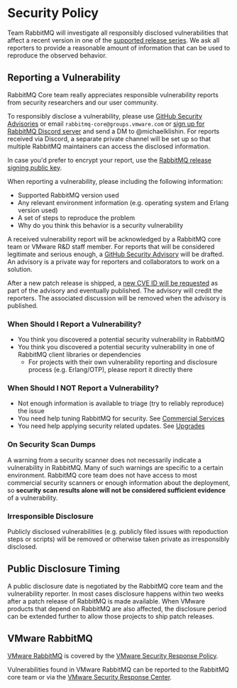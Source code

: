 # Security Policy

Team RabbitMQ will investigate all responsibly disclosed vulnerabilities that affect
a recent version in one of the [supported release series](https://www.rabbitmq.com/versions.html).
We ask all reporters to provide a reasonable amount of information that can be used to reproduce
the observed behavior.

## Reporting a Vulnerability

RabbitMQ Core team really appreciates responsible vulnerability reports
from security researchers and our user community.

To responsibly disclose a vulnerability, please use [GitHub Security Advisories](https://docs.github.com/en/code-security/security-advisories/guidance-on-reporting-and-writing/privately-reporting-a-security-vulnerability) or email `rabbitmq-core@groups.vmware.com` or
[sign up for RabbitMQ Discord server]([https://rabbitmq-slack.herokuapp.com](https://rabbitmq.com/discord)) and
send a DM to @michaelklishin. For reports received via Discord, a separate private
channel will be set up so that multiple RabbitMQ maintainers can access the disclosed
information.

In case you'd prefer to encrypt your report, use the [RabbitMQ release signing public key](https://github.com/rabbitmq/signing-keys/releases).

When reporting a vulnerability, please including the following information:

 * Supported RabbitMQ version used
 * Any relevant environment information (e.g. operating system and Erlang version used)
 * A set of steps to reproduce the problem
 * Why do you think this behavior is a security vulnerability

A received vulnerability report will be acknowledged by a RabbitMQ core team or VMware R&D staff member.
For reports that will be considered legitimate and serious enough, a [GitHub Security Advisory](https://github.com/rabbitmq/rabbitmq-server/security/advisories)
will be drafted. An advisory is a private way for reporters and collaborators to work on a solution.

After a new patch release is shipped, a [new CVE ID will be requested](https://docs.github.com/en/code-security/security-advisories/working-with-repository-security-advisories/publishing-a-repository-security-advisory#requesting-a-cve-identification-number-optional) as
part of the advisory and eventually published. The advisory will credit the reporters.
The associated discussion will be removed when the advisory is published.


### When Should I Report a Vulnerability?

 * You think you discovered a potential security vulnerability in RabbitMQ
 * You think you discovered a potential security vulnerability in one of RabbitMQ client libraries or dependencies
   * For projects with their own vulnerability reporting and disclosure process (e.g. Erlang/OTP), please report it directly there

### When Should I NOT Report a Vulnerability?

 * Not enough information is available to triage (try to reliably reproduce) the issue
 * You need help tuning RabbitMQ for security. See [Commercial Services](https://www.rabbitmq.com/services.html)
 * You need help applying security related updates. See [Upgrades](https://www.rabbitmq.com/upgrade.html)

### On Security Scan Dumps

A warning from a security scanner does not necessarily indicate a vulnerability in RabbitMQ.
Many of such warnings are specific to a certain environment. RabbitMQ core team does not have
access to most commercial security scanners or enough information about the deployment,
so **security scan results alone will not be considered sufficient evidence** of a vulnerability.


### Irresponsible Disclosure

Publicly disclosed vulnerabilities (e.g. publicly filed issues with repoduction steps or scripts)
will be removed or otherwise taken private as irresponsibly disclosed.


## Public Disclosure Timing

A public disclosure date is negotiated by the RabbitMQ core team and the vulnerability reporter.
In most cases disclosure happens within two weeks after a patch release of RabbitMQ is made available.
When VMware products that depend on RabbitMQ are also affected, the disclosure period can be extended
further to allow those projects to ship patch releases.


## VMware RabbitMQ

[VMware RabbitMQ](https://www.vmware.com/products/rabbitmq.html) is covered by the [VMware Security Response Policy](https://www.vmware.com/support/policies/security_response.html).

Vulnerabilities found in VMware RabbitMQ can be reported to the RabbitMQ core team or
via the [VMware Security Response Center](https://www.vmware.com/security/vsrc.html).
